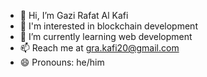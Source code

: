 - 👋 Hi, I’m Gazi Rafat Al Kafi
- 👀 I'm interested in blockchain development
- 🌱 I’m currently learning web development
- 📫 Reach me at gra.kafi20@gmail.com
- 😄 Pronouns: he/him

<!---
gra-kafi/gra-kafi is a ✨ special ✨ repository because its `README.md` (this file) appears on your GitHub profile.
You can click the Preview link to take a look at your changes.
--->
